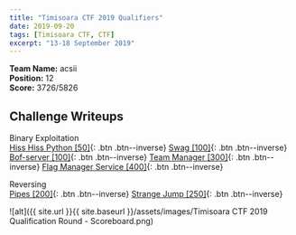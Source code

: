 ```yaml
---
title: "Timisoara CTF 2019 Qualifiers"
date: 2019-09-20
tags: [Timisoara CTF, CTF]
excerpt: "13-18 September 2019"
--- 
```


**Team Name:** acsii  
**Position:** 12  
**Score:** 3726/5826

## Challenge Writeups  
Binary Exploitation  
[Hiss Hiss Python [50]](/Timisoara-CTF-2019-Qualifiers/){: .btn .btn--inverse}
[Swag [100]](/Timisoara-CTF-2019-Qualifiers/){: .btn .btn--inverse}
[Bof-server [100]](/Timisoara-CTF-2019-Qualifiers/){: .btn .btn--inverse}
[Team Manager [300]](/Timisoara-CTF-2019-Qualifiers/){: .btn .btn--inverse}
[Flag Manager Service [400]](/Timisoara-CTF-2019-Qualifiers/){: .btn .btn--inverse}

Reversing  
[Pipes [200]](/Timisoara-CTF-2019-Qualifiers/){: .btn .btn--inverse}
[Strange Jump [250]](/Timisoara-CTF-2019-Qualifiers/){: .btn .btn--inverse}

![alt]({{ site.url }}{{ site.baseurl }}/assets/images/Timisoara CTF 2019 Qualification Round - Scoreboard.png)
